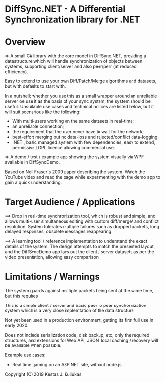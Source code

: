 
DiffSync.NET - A Differential Synchronization library for .NET
==============================================================


Overview
========
=> A small C# library with the core model in DiffSync.NET, providing a 
datastructure which will handle synchronization of objects between systems,
supporting client/server and also peer/perr (at reduced efficiency).

Easy to extend to use your own Diff/Patch/Merge algorithms and datasets, 
but with defaults to start with.

In a nutshell; whether you use this as a small wrapper around an unreliable 
server oe use it as the basis of your sync system, the system should be 
useful. 
Unsuitable use cases and technical notices are listed below, but it will
suit scenarious like the following:
- With multi-users working on the same datasets in real-time; 
- an unreliable connection; 
- the requirement that the user never have to wait for the network; 
- best-effort merging but no data-loss and rejected/conflict data-logging.
- .NET , basic managed system with few dependencies, easy to extend, 
	permissive LGPL licence allowing commercial use.


=> A demo / test / example app showing the system visually via WPF available 
in DiffSyncDemo.

Based on Neil Fraser's 2009 paper describing the system. Watch the YouTube
video and read the page while experimenting with the demo app to gain a 
quick understanding.



Target Audience / Applications
==============================

==> Drop in real-time synchronization tool, which is robust and simple, and
allows multi-user simultaneous editing with custom diff/merge/ and conflict
resolution.
System tolerates multiple failures such as dropped packets, long delayed 
responses, obsolete messages reappearing.

==> A learning tool / reference implementation to understand the exact 
details of the system. The design attempts to match the presented layout,
and the DiffSyncDemo app lays out the client / server datasets as per
the video presentation, allowing easy comparison.



Limitations / Warnings
======================
The system guards against multiple packets being sent at the same time, 
but this requires 

This is a simple client / server and basic peer to peer synchornization system
which is a very close implemtation of the data structure 

Not yet been used in a production environment, getting its first full use in 
early 2020.

Does not include serialization code, disk backup, etc; only the required
structures, and extensions for Web API, JSON, local caching / recovery
will be available when possible.



Example use cases:

- Real time gaming on an ASP.NET site, without node.js.

Copyright (C) 2019 Kestas J. Kuliukas
